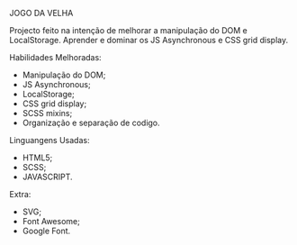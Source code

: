 JOGO DA VELHA

Projecto feito na intenção de melhorar a manipulação do DOM e LocalStorage.
Aprender e dominar os JS Asynchronous e CSS grid display.

Habilidades Melhoradas:
- Manipulação do DOM;
- JS Asynchronous;
- LocalStorage;
- CSS grid display;
- SCSS mixins;
- Organização e separação de codigo. 

Linguangens Usadas:
- HTML5;
- SCSS;
- JAVASCRIPT.

Extra:
- SVG;
- Font Awesome;
- Google Font.
